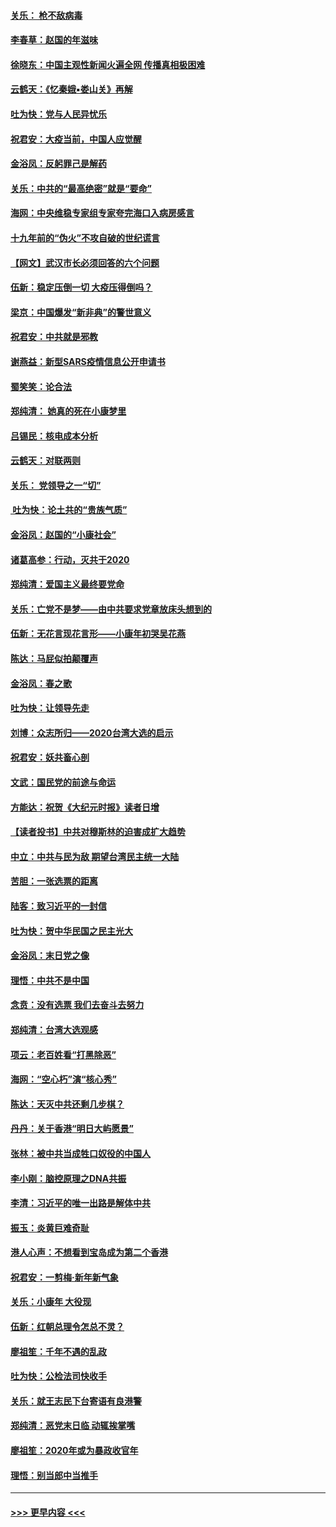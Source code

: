 #### [关乐： 枪不敌病毒](../pages/nsc993/n11826746.md?t=01281822) 
#### [李春草：赵国的年滋味](../pages/nsc993/n11826321.md?t=01281822) 
#### [徐晓东：中国主观性新闻火遍全网 传播真相极困难](../pages/nsc993/n11826508.md?t=01281822) 
#### [云鹤天：《忆秦娥▪娄山关》再解](../pages/nsc993/n11824682.md?t=01281822) 
#### [吐为快：党与人民异忧乐](../pages/nsc993/n11824660.md?t=01281822) 
#### [祝君安：大疫当前，中国人应觉醒](../pages/nsc993/n11821946.md?t=01281822) 
#### [金浴凤：反躬罪己是解药](../pages/nsc993/n11820280.md?t=01281822) 
#### [关乐：中共的“最高绝密”就是“要命”](../pages/nsc993/n11816946.md?t=01281822) 
#### [海网：中央维稳专家组专家夸完海口入病房感言](../pages/nsc993/n11815138.md?t=01281822) 
#### [十九年前的“伪火”不攻自破的世纪谎言](../pages/nsc993/n11813238.md?t=01281822) 
#### [【网文】武汉市长必须回答的六个问题](../pages/nsc993/n11813848.md?t=01281822) 
#### [伍新：稳定压倒一切 大疫压得倒吗？](../pages/nsc993/n11812634.md?t=01281822) 
#### [梁京：中国爆发“新非典”的警世意义](../pages/nsc993/n11812554.md?t=01281822) 
#### [祝君安：中共就是邪教](../pages/nsc993/n11812431.md?t=01281822) 
#### [谢燕益：新型SARS疫情信息公开申请书](../pages/nsc993/n11808840.md?t=01281822) 
#### [蜀笑笑：论合法](../pages/nsc993/n11808064.md?t=01281822) 
#### [郑纯清： 她真的死在小康梦里](../pages/nsc993/n11806623.md?t=01281822) 
#### [吕锡民：核电成本分析](../pages/nsc993/n11806284.md?t=01281822) 
#### [云鹤天：对联两则](../pages/nsc993/n11805957.md?t=01281822) 
#### [关乐： 党领导之一“切”](../pages/nsc993/n11804505.md?t=01281822) 
#### [ 吐为快：论土共的“贵族气质”](../pages/nsc993/n11804490.md?t=01281822) 
#### [金浴凤：赵国的“小康社会”](../pages/nsc993/n11804452.md?t=01281822) 
#### [诸葛高参：行动，灭共于2020](../pages/nsc993/n11804120.md?t=01281822) 
#### [郑纯清：爱国主义最终要党命](../pages/nsc993/n11802197.md?t=01281822) 
#### [关乐：亡党不是梦——由中共要求党章放床头想到的](../pages/nsc993/n11802156.md?t=01281822) 
#### [伍新：无花言现花言形——小康年初哭吴花燕](../pages/nsc993/n11800044.md?t=01281822) 
#### [陈达：马屁似拍颠覆声](../pages/nsc993/n11800010.md?t=01281822) 
#### [金浴凤：春之歌](../pages/nsc993/n11797687.md?t=01281822) 
#### [吐为快：让领导先走](../pages/nsc993/n11797512.md?t=01281822) 
#### [刘博：众志所归——2020台湾大选的启示](../pages/nsc993/n11796878.md?t=01281822) 
#### [祝君安：妖共畜心剖](../pages/nsc993/n11794273.md?t=01281822) 
#### [文武：国民党的前途与命运](../pages/nsc993/n11794198.md?t=01281822) 
#### [方能达：祝贺《大纪元时报》读者日增](../pages/nsc993/n11793807.md?t=01281822) 
#### [【读者投书】中共对穆斯林的迫害成扩大趋势](../pages/nsc993/n11791371.md?t=01281822) 
#### [中立：中共与民为敌 期望台湾民主统一大陆](../pages/nsc993/n11790392.md?t=01281822) 
#### [苦胆：一张选票的距离](../pages/nsc993/n11788914.md?t=01281822) 
#### [陆客：致习近平的一封信](../pages/nsc993/n11788867.md?t=01281822) 
#### [吐为快：贺中华民国之民主光大](../pages/nsc993/n11788618.md?t=01281822) 
#### [金浴凤：末日党之像](../pages/nsc993/n11787475.md?t=01281822) 
#### [理悟：中共不是中国](../pages/nsc993/n11787463.md?t=01281822) 
#### [念贲：没有选票  我们去奋斗去努力](../pages/nsc993/n11787398.md?t=01281822) 
#### [郑纯清：台湾大选观感](../pages/nsc993/n11786210.md?t=01281822) 
#### [项云：老百姓看“打黑除恶”](../pages/nsc993/n11785398.md?t=01281822) 
#### [海网：“空心朽”演“核心秀”](../pages/nsc993/n11783874.md?t=01281822) 
#### [陈达：天灭中共还剩几步棋？](../pages/nsc993/n11783719.md?t=01281822) 
#### [丹丹：关于香港“明日大屿愿景”](../pages/nsc993/n11783273.md?t=01281822) 
#### [张林：被中共当成牲口奴役的中国人](../pages/nsc993/n11782397.md?t=01281822) 
#### [李小刚：脑控原理之DNA共振](../pages/nsc993/n11780962.md?t=01281822) 
#### [李清：习近平的唯一出路是解体中共](../pages/nsc993/n11780866.md?t=01281822) 
#### [振玉：炎黄巨难奇耻](../pages/nsc993/n11779632.md?t=01281822) 
#### [港人心声：不想看到宝岛成为第二个香港](../pages/nsc993/n11778817.md?t=01281822) 
#### [祝君安：一剪梅‧新年新气象](../pages/nsc993/n11776340.md?t=01281822) 
#### [关乐：小康年 大役现](../pages/nsc993/n11774213.md?t=01281822) 
#### [伍新：红朝总理令怎总不灵？](../pages/nsc993/n11770813.md?t=01281822) 
#### [廖祖笙：千年不遇的乱政](../pages/nsc993/n11770373.md?t=01281822) 
#### [吐为快：公检法司快收手](../pages/nsc993/n11770359.md?t=01281822) 
#### [关乐：就王志民下台寄语有良港警](../pages/nsc993/n11769903.md?t=01281822) 
#### [郑纯清：恶党末日临 动辄挨掌嘴](../pages/nsc993/n11769356.md?t=01281822) 
#### [廖祖笙：2020年或为暴政收官年](../pages/nsc993/n11768216.md?t=01281822) 
#### [理悟：别当郎中当推手](../pages/nsc993/n11768243.md?t=01281822) 

----
#### [ >>> 更早内容 <<< ](../indexes/nsc993-earlier.md)
